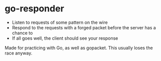 # go-responder

* Listen to requests of some pattern on the wire
* Respond to the requests with a forged packet before the server has a chance to
* If all goes well, the client should see your response

Made for practicing with Go, as well as gopacket. This usually loses the race anyway.

